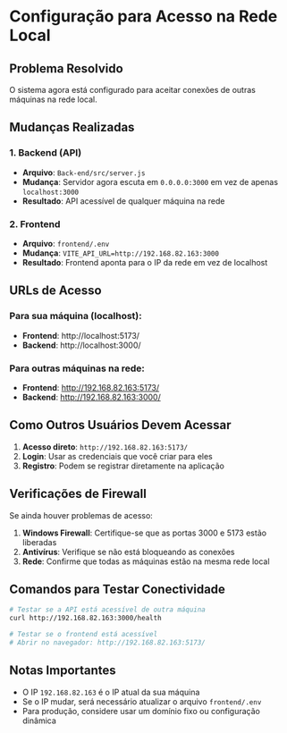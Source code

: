 # Configuração para Acesso na Rede Local

## Problema Resolvido
O sistema agora está configurado para aceitar conexões de outras máquinas na rede local.

## Mudanças Realizadas

### 1. Backend (API)
- **Arquivo**: `Back-end/src/server.js`
- **Mudança**: Servidor agora escuta em `0.0.0.0:3000` em vez de apenas `localhost:3000`
- **Resultado**: API acessível de qualquer máquina na rede

### 2. Frontend
- **Arquivo**: `frontend/.env`
- **Mudança**: `VITE_API_URL=http://192.168.82.163:3000`
- **Resultado**: Frontend aponta para o IP da rede em vez de localhost

## URLs de Acesso

### Para sua máquina (localhost):
- **Frontend**: http://localhost:5173/
- **Backend**: http://localhost:3000/

### Para outras máquinas na rede:
- **Frontend**: http://192.168.82.163:5173/
- **Backend**: http://192.168.82.163:3000/

## Como Outros Usuários Devem Acessar

1. **Acesso direto**: `http://192.168.82.163:5173/`
2. **Login**: Usar as credenciais que você criar para eles
3. **Registro**: Podem se registrar diretamente na aplicação

## Verificações de Firewall

Se ainda houver problemas de acesso:

1. **Windows Firewall**: Certifique-se que as portas 3000 e 5173 estão liberadas
2. **Antivírus**: Verifique se não está bloqueando as conexões
3. **Rede**: Confirme que todas as máquinas estão na mesma rede local

## Comandos para Testar Conectividade

```bash
# Testar se a API está acessível de outra máquina
curl http://192.168.82.163:3000/health

# Testar se o frontend está acessível
# Abrir no navegador: http://192.168.82.163:5173/
```

## Notas Importantes

- O IP `192.168.82.163` é o IP atual da sua máquina
- Se o IP mudar, será necessário atualizar o arquivo `frontend/.env`
- Para produção, considere usar um domínio fixo ou configuração dinâmica